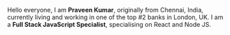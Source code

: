 Hello everyone, I am **Praveen Kumar**, originally from Chennai, India, currently living and working in one of the top #2 banks in London, UK. I am a **Full Stack JavaScript Specialist**, specialising on React and Node JS.
